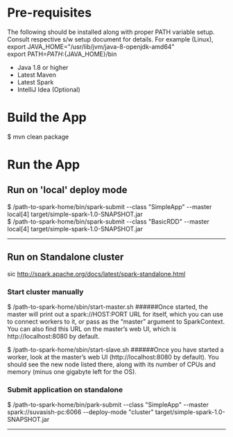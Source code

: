 # Pre-requisites
The following should be installed along with proper PATH variable setup. Consult respective s/w setup document for details.
For example (Linux),<br />
export JAVA_HOME="/usr/lib/jvm/java-8-openjdk-amd64"<br />
export PATH=${PATH}:${JAVA_HOME}/bin

- Java 1.8 or higher
- Latest Maven
- Latest Spark
- IntelliJ Idea (Optional)

# Build the App
$ mvn clean package


# Run the App

## Run on 'local' deploy mode
$ /path-to-spark-home/bin/spark-submit --class "SimpleApp" --master local[4] target/simple-spark-1.0-SNAPSHOT.jar<br />
$ /path-to-spark-home/bin/spark-submit --class "BasicRDD" --master local[4] target/simple-spark-1.0-SNAPSHOT.jar

<hr />

## Run on Standalone cluster
sic http://spark.apache.org/docs/latest/spark-standalone.html

### Start cluster manually
$ /path-to-spark-home/sbin/start-master.sh
######Once started, the master will print out a spark://HOST:PORT URL for itself, which you can use to connect workers to it, or pass as the “master” argument to SparkContext. You can also find this URL on the master’s web UI, which is http://localhost:8080 by default. <br />

$ /path-to-spark-home/sbin/start-slave.sh <master-spark-URL>
######Once you have started a worker, look at the master’s web UI (http://localhost:8080 by default). You should see the new node listed there, along with its number of CPUs and memory (minus one gigabyte left for the OS).

### Submit application on standalone
$ /path-to-spark-home/bin/park-submit --class "SimpleApp" --master spark://suvasish-pc:6066 --deploy-mode "cluster" target/simple-spark-1.0-SNAPSHOT.jar

<hr />
